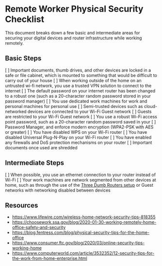 # Remote Worker Physical Security Checklist

This document breaks down a few basic and intermediate areas for securing your digital devices and router infrastructure while working remotely.

## Basic Steps

[ ] Important documents, thumb drives, and other devices are locked in a safe or file cabinet, which is mounted to something that would be difficult to carry out of your house
[ ] When working outside of the home on an untrusted wi-fi network, you use a trusted VPN solution to connect to the internet
[ ] The default password on your internet router has been changed to a robust one (such as a 20-character random password stored in your password manager)
[ ] You use dedicated work machines for work and personal machines for personal use
[ ] Semi-trusted devices such as cloud-networked devices are connected to your Wi-Fi Guest network
[ ] Guests are restricted to your Wi-Fi Guest network
[ ] You use a robust Wi-Fi access point password, such as a 20-character random password saved in your [ ] Password Manager, and enforce modern encryption (WPA2-PSK with AES or greater)
[ ] You have disabled WPS on your Wi-Fi router
[ ] You have disabled Universal Plug-N-Play on your Wi-Fi router
[ ] You have enabled any firewalls and DoS protection mechanisms on your router
[ ] Important documents once used are shredded

## Intermediate Steps
[ ] When possible, you use an ethernet connection to your router instead of Wi-Fi
[ ] Your work machines are network segmented from other devices at home, such as through the use of the [Three Dumb Routers setup](https://pcper.com/2016/08/steve-gibsons-three-router-solution-to-iot-insecurity/) or Guest networks with networking disabled between devices

## Resources
* https://www.lifewire.com/wireless-home-network-security-tips-818355
* https://choosework.ssa.gov/blog/2020-01-30-working-remotely-home-office-safety-and-security
* https://blog.fentress.com/blog/physical-security-tips-for-the-home-office
* https://www.consumer.ftc.gov/blog/2020/03/online-security-tips-working-home
* https://www.computerworld.com/article/3532352/12-security-tips-for-the-work-from-home-enterprise.html
